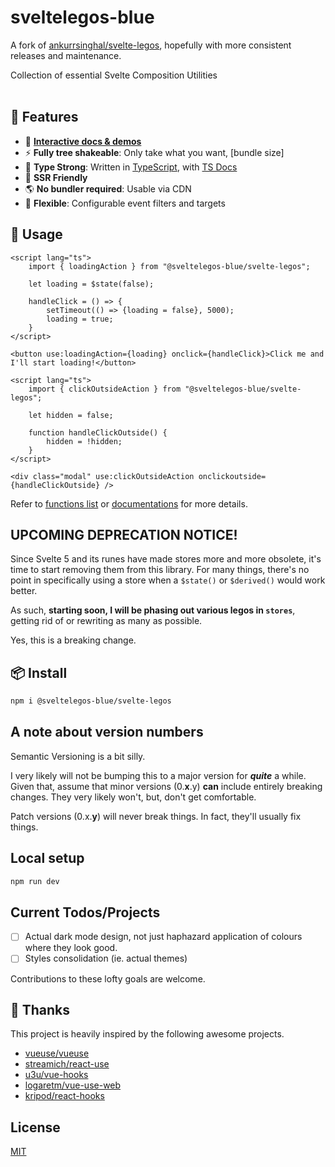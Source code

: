 # sveltelegos-blue

A fork of [ankurrsinghal/svelte-legos](https://github.com/ankurrsinghal/svelte-legos), hopefully with more consistent releases and maintenance.

Collection of essential Svelte Composition Utilities
<br>
<br>

## 🚀 Features

- 🎪 [**Interactive docs & demos**](https://sveltelegos-blue.vercel.app)
- ⚡ **Fully tree shakeable**: Only take what you want, [bundle size]
- 🦾 **Type Strong**: Written in [TypeScript](https://www.typescriptlang.org/), with [TS Docs](https://github.com/microsoft/tsdoc)
- 🔋 **SSR Friendly**
- 🌎 **No bundler required**: Usable via CDN
- 🔩 **Flexible**: Configurable event filters and targets

## 🦄 Usage

```svelte
<script lang="ts">
    import { loadingAction } from "@sveltelegos-blue/svelte-legos";

    let loading = $state(false);

    handleClick = () => {
        setTimeout(() => {loading = false}, 5000);
        loading = true;
    }
</script>

<button use:loadingAction={loading} onclick={handleClick}>Click me and I'll start loading!</button>
```

```svelte
<script lang="ts">
    import { clickOutsideAction } from "@sveltelegos-blue/svelte-legos";
    
    let hidden = false;
    
    function handleClickOutside() {
        hidden = !hidden;
    }
</script>

<div class="modal" use:clickOutsideAction onclickoutside={handleClickOutside} />
```

Refer to [functions list](https://svelte-legos.surge.sh/guides) or [documentations](https://svelte-legos.surge.sh) for more details.

## UPCOMING DEPRECATION NOTICE!

Since Svelte 5 and its runes have made stores more and more obsolete, it's time to start removing them 
from this library. For many things, there's no point in specifically using a store
when a `$state()` or `$derived()` would work better. 

As such, **starting soon, I will be phasing out various legos in `stores`**, getting rid of 
or rewriting as many as possible.

Yes, this is a breaking change.

## 📦 Install

```bash
npm i @sveltelegos-blue/svelte-legos
```

## A note about version numbers

Semantic Versioning is a bit silly. 

I very likely will not be bumping this to a major version for _**quite**_ a while. 
Given that, assume that minor versions (0.**x**.y) **can** include entirely breaking changes.
They very likely won't, but, don't get comfortable. 

Patch versions (0.x.**y**) will never break things. In fact, they'll usually fix things. 

## Local setup

```bash
npm run dev
```

## Current Todos/Projects

- [ ] Actual dark mode design, not just haphazard application of colours where they look good.
- [ ] Styles consolidation (ie. actual themes)

Contributions to these lofty goals are welcome.

## 🌸 Thanks

This project is heavily inspired by the following awesome projects.

- [vueuse/vueuse](https://github.com/vueuse/vueuse)
- [streamich/react-use](https://github.com/streamich/react-use)
- [u3u/vue-hooks](https://github.com/u3u/vue-hooks)
- [logaretm/vue-use-web](https://github.com/logaretm/vue-use-web)
- [kripod/react-hooks](https://github.com/kripod/react-hooks)

## License

[MIT](LICENSE.md)

